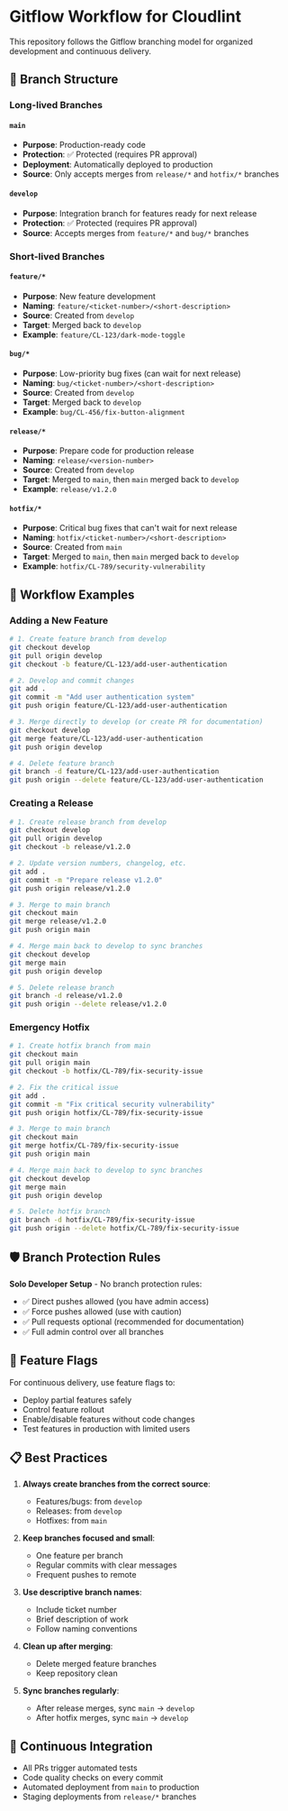 # Gitflow Workflow for Cloudlint

This repository follows the Gitflow branching model for organized development and continuous delivery.

## 🌿 Branch Structure

### Long-lived Branches

#### `main`
- **Purpose**: Production-ready code
- **Protection**: ✅ Protected (requires PR approval)
- **Deployment**: Automatically deployed to production
- **Source**: Only accepts merges from `release/*` and `hotfix/*` branches

#### `develop`
- **Purpose**: Integration branch for features ready for next release
- **Protection**: ✅ Protected (requires PR approval)
- **Source**: Accepts merges from `feature/*` and `bug/*` branches

### Short-lived Branches

#### `feature/*`
- **Purpose**: New feature development
- **Naming**: `feature/<ticket-number>/<short-description>`
- **Source**: Created from `develop`
- **Target**: Merged back to `develop`
- **Example**: `feature/CL-123/dark-mode-toggle`

#### `bug/*`
- **Purpose**: Low-priority bug fixes (can wait for next release)
- **Naming**: `bug/<ticket-number>/<short-description>`
- **Source**: Created from `develop`
- **Target**: Merged back to `develop`
- **Example**: `bug/CL-456/fix-button-alignment`

#### `release/*`
- **Purpose**: Prepare code for production release
- **Naming**: `release/<version-number>`
- **Source**: Created from `develop`
- **Target**: Merged to `main`, then `main` merged back to `develop`
- **Example**: `release/v1.2.0`

#### `hotfix/*`
- **Purpose**: Critical bug fixes that can't wait for next release
- **Naming**: `hotfix/<ticket-number>/<short-description>`
- **Source**: Created from `main`
- **Target**: Merged to `main`, then `main` merged back to `develop`
- **Example**: `hotfix/CL-789/security-vulnerability`

## 🚀 Workflow Examples

### Adding a New Feature
```bash
# 1. Create feature branch from develop
git checkout develop
git pull origin develop
git checkout -b feature/CL-123/add-user-authentication

# 2. Develop and commit changes
git add .
git commit -m "Add user authentication system"
git push origin feature/CL-123/add-user-authentication

# 3. Merge directly to develop (or create PR for documentation)
git checkout develop
git merge feature/CL-123/add-user-authentication
git push origin develop

# 4. Delete feature branch
git branch -d feature/CL-123/add-user-authentication
git push origin --delete feature/CL-123/add-user-authentication
```

### Creating a Release
```bash
# 1. Create release branch from develop
git checkout develop
git pull origin develop
git checkout -b release/v1.2.0

# 2. Update version numbers, changelog, etc.
git add .
git commit -m "Prepare release v1.2.0"
git push origin release/v1.2.0

# 3. Merge to main branch
git checkout main
git merge release/v1.2.0
git push origin main

# 4. Merge main back to develop to sync branches
git checkout develop
git merge main
git push origin develop

# 5. Delete release branch
git branch -d release/v1.2.0
git push origin --delete release/v1.2.0
```

### Emergency Hotfix
```bash
# 1. Create hotfix branch from main
git checkout main
git pull origin main
git checkout -b hotfix/CL-789/fix-security-issue

# 2. Fix the critical issue
git add .
git commit -m "Fix critical security vulnerability"
git push origin hotfix/CL-789/fix-security-issue

# 3. Merge to main branch
git checkout main
git merge hotfix/CL-789/fix-security-issue
git push origin main

# 4. Merge main back to develop to sync branches
git checkout develop
git merge main
git push origin develop

# 5. Delete hotfix branch
git branch -d hotfix/CL-789/fix-security-issue
git push origin --delete hotfix/CL-789/fix-security-issue
```

## 🛡️ Branch Protection Rules

**Solo Developer Setup** - No branch protection rules:
- ✅ Direct pushes allowed (you have admin access)
- ✅ Force pushes allowed (use with caution)
- ✅ Pull requests optional (recommended for documentation)
- ✅ Full admin control over all branches

## 🎯 Feature Flags

For continuous delivery, use feature flags to:
- Deploy partial features safely
- Control feature rollout
- Enable/disable features without code changes
- Test features in production with limited users

## 📋 Best Practices

1. **Always create branches from the correct source**:
   - Features/bugs: from `develop`
   - Releases: from `develop`
   - Hotfixes: from `main`

2. **Keep branches focused and small**:
   - One feature per branch
   - Regular commits with clear messages
   - Frequent pushes to remote

3. **Use descriptive branch names**:
   - Include ticket number
   - Brief description of work
   - Follow naming conventions

4. **Clean up after merging**:
   - Delete merged feature branches
   - Keep repository clean

5. **Sync branches regularly**:
   - After release merges, sync `main` → `develop`
   - After hotfix merges, sync `main` → `develop`

## 🔄 Continuous Integration

- All PRs trigger automated tests
- Code quality checks on every commit
- Automated deployment from `main` to production
- Staging deployments from `release/*` branches
